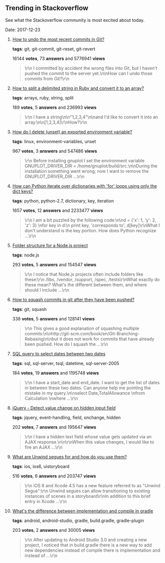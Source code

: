 ## Trending in Stackoverflow

See what the Stackoverflow community is most excited about today.

Date: 2017-12-23


1. [How to undo the most recent commits in Git?](https://stackoverflow.com/questions/927358/how-to-undo-the-most-recent-commits-in-git)

    **tags**: git, git-commit, git-reset, git-revert
            
    16144 **votes**, 73 **answers** and 5776941 **views**

    > \r\n            I committed by accident the wrong files into Git, but I haven't pushed the commit to the server yet.\n\nHow can I undo those commits from Git?\r\n        

    
2. [How to split a delimited string in Ruby and convert it to an array?](https://stackoverflow.com/questions/975769/how-to-split-a-delimited-string-in-ruby-and-convert-it-to-an-array)

    **tags**: arrays, ruby, string, split
            
    189 **votes**, 5 **answers** and 236993 **views**

    > \r\n            I have a string\n\n"1,2,3,4"\n\nand I'd like to convert it into an array:\n\n[1,2,3,4]\r\nHow?\r\n        

    
3. [How do I delete (unset) an exported environment variable?](https://stackoverflow.com/questions/6877727/how-do-i-delete-unset-an-exported-environment-variable)

    **tags**: linux, environment-variables, unset
            
    967 **votes**, 3 **answers** and 547486 **views**

    > \r\n            Before installing gnuplot I set the environment variable GNUPLOT_DRIVER_DIR = /home/gnuplot/build/src.\n\nDuring the installation something went wrong; now I want to remove the GNUPLOT_DRIVER_DIR ...\r\n        

    
4. [How can Python iterate over dictionaries with 'for' loops using only the dict keys?](https://stackoverflow.com/questions/3294889/how-can-python-iterate-over-dictionaries-with-for-loops-using-only-the-dict-ke)

    **tags**: python, python-2.7, dictionary, key, iteration
            
    1657 **votes**, 12 **answers** and 2233477 **views**

    > \r\n            I am a bit puzzled by the following code:\n\nd = {'x': 1, 'y': 2, 'z': 3} \nfor key in d:\n    print key, 'corresponds to', d[key]\r\nWhat I don't understand is the key portion. How does Python recognize ...\r\n        

    
5. [Folder structure for a Node.js project](https://stackoverflow.com/questions/5178334/folder-structure-for-a-node-js-project)

    **tags**: node.js
            
    293 **votes**, 5 **answers** and 154547 **views**

    > \r\n            I notice that Node.js projects often include folders like these:\r\n  /libs, /vendor, /support, /spec, /tests\r\nWhat exactly do these mean? What's the different between them, and where should I include ...\r\n        

    
6. [How to squash commits in git after they have been pushed?](https://stackoverflow.com/questions/5667884/how-to-squash-commits-in-git-after-they-have-been-pushed)

    **tags**: git, squash
            
    338 **votes**, 5 **answers** and 128141 **views**

    > \r\n            This gives a good explanation of squashing multiple commits:\n\nhttp://git-scm.com/book/en/Git-Branching-Rebasing\n\nbut it does not work for commits that have already been pushed. How do I squash the ...\r\n        

    
7. [SQL query to select dates between two dates](https://stackoverflow.com/questions/5125076/sql-query-to-select-dates-between-two-dates)

    **tags**: sql, sql-server, tsql, datetime, sql-server-2005
            
    184 **votes**, 19 **answers** and 1195748 **views**

    > \r\n            I have a start_date and end_date. I want to get the list of dates in between these two dates. Can anyone help me pointing the mistake in my query.\n\nselect Date,TotalAllowance \nfrom Calculation \nwhere ...\r\n        

    
8. [jQuery - Detect value change on hidden input field](https://stackoverflow.com/questions/6533087/jquery-detect-value-change-on-hidden-input-field)

    **tags**: jquery, event-handling, field, onchange, hidden
            
    202 **votes**, 7 **answers** and 195647 **views**

    > \r\n            I have a hidden text field whose value gets updated via an AJAX response.\n\n<input type="hidden" value="" name="userid" id="useid" />\r\nWhen this value changes, I would like to fire an AJAX ...\r\n        

    
9. [What are Unwind segues for and how do you use them?](https://stackoverflow.com/questions/12561735/what-are-unwind-segues-for-and-how-do-you-use-them)

    **tags**: ios, ios6, uistoryboard
            
    516 **votes**, 6 **answers** and 203747 **views**

    > \r\n            iOS 6 and Xcode 4.5 has a new feature referred to as "Unwind Segue":\r\n  Unwind segues can allow transitioning to existing instances of scenes in a storyboard\r\nIn addition to this brief entry in Xcode ...\r\n        

    
10. [What's the difference between implementation and compile in gradle](https://stackoverflow.com/questions/44493378/whats-the-difference-between-implementation-and-compile-in-gradle)

    **tags**: android, android-studio, gradle, build.gradle, gradle-plugin
            
    203 **votes**, 2 **answers** and 30005 **views**

    > \r\n            After updating to Android Studio 3.0 and creating a new project, I noticed that in build.gradle there is a new way to add new dependencies instead of compile there is implementation and instead of ...\r\n        

    